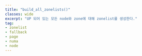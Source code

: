 ```yaml
---
title: "build_all_zonelists()"
classes: wide
excerpt: "UP 되어 있는 모든 node와 zone에 대해 zonelist를 생성한다."
tag:
- zonelist
- fallback
- page
- numa
- node
---
```


